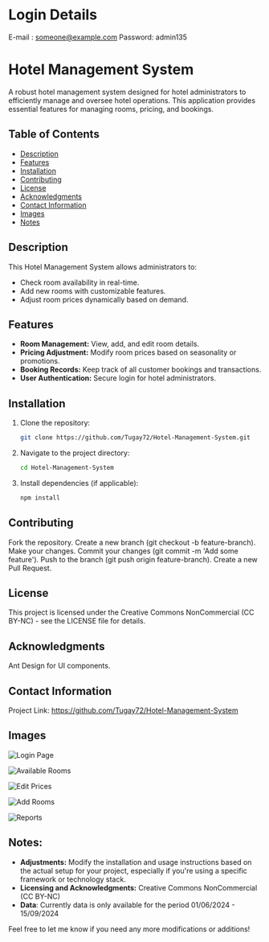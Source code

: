 # Login Details
E-mail : someone@example.com
Password: admin135

# Hotel Management System

A robust hotel management system designed for hotel administrators to efficiently manage and oversee hotel operations. This application provides essential features for managing rooms, pricing, and bookings.

## Table of Contents
- [Description](#description)
- [Features](#features)
- [Installation](#installation)
- [Contributing](#contributing)
- [License](#license)
- [Acknowledgments](#acknowledgments)
- [Contact Information](#contact-information)
- [Images](#images)
- [Notes](#notes)

## Description
This Hotel Management System allows administrators to:
- Check room availability in real-time.
- Add new rooms with customizable features.
- Adjust room prices dynamically based on demand.


## Features
- **Room Management:** View, add, and edit room details.
- **Pricing Adjustment:** Modify room prices based on seasonality or promotions.
- **Booking Records:** Keep track of all customer bookings and transactions.
- **User Authentication:** Secure login for hotel administrators.


## Installation
1. Clone the repository:
   ```bash
   git clone https://github.com/Tugay72/Hotel-Management-System.git
2. Navigate to the project directory:
   ```bash
   cd Hotel-Management-System
3. Install dependencies (if applicable):
   ```bash
   npm install

## Contributing
Fork the repository.
Create a new branch (git checkout -b feature-branch).
Make your changes.
Commit your changes (git commit -m 'Add some feature').
Push to the branch (git push origin feature-branch).
Create a new Pull Request.


## License
This project is licensed under the Creative Commons NonCommercial (CC BY-NC) - see the LICENSE file for details.


## Acknowledgments
Ant Design for UI components.


## Contact Information
Project Link: https://github.com/Tugay72/Hotel-Management-System


## Images
![Login Page](github_assets/login_page.png) 


![Available Rooms](github_assets/available_rooms.png) 


![Edit Prices](github_assets/edit_room_prices.png) 


![Add Rooms](github_assets/add_rooms.png) 


![Reports](github_assets/reports.png)


## Notes:
- **Adjustments:** Modify the installation and usage instructions based on the actual setup for your project, especially if you're using a specific framework or technology stack.
- **Licensing and Acknowledgments:** Creative Commons NonCommercial (CC BY-NC)
- **Data**: Currently data is only available for the period 01/06/2024 - 15/09/2024

Feel free to let me know if you need any more modifications or additions!
